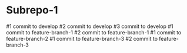 # Subrepo-1
#1 commit to develop
#2 commit to develop
#3 commit to develop
#1 commit to feature-branch-1
#2 commit to feature-branch-1
#1 commit to feature-branch-2
#1 commit to feature-branch-3
#2 commit to feature-branch-3
